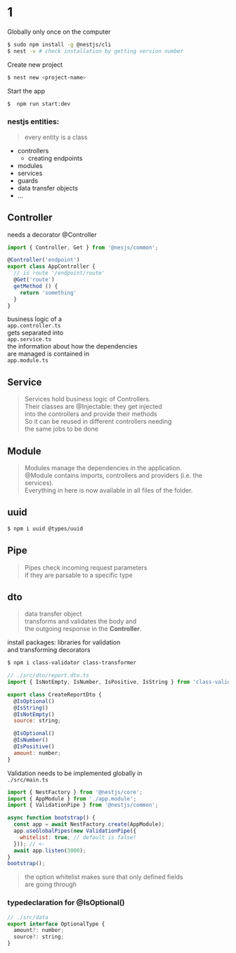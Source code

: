 # 1

Globally only once on the computer
```bash
$ sudo npm install -g @nestjs/cli
$ nest -v # check installation by getting version number
```
Create new project
```bash
$ nest new <project-name>
```
Start the app
```bash
$  npm run start:dev
```

### nestjs entities:
> every entity is a class
- controllers
  - creating endpoints
- modules
- services
- guards
- data transfer objects
- ...

## Controller
needs a decorator @Controller  
```js
import { Controller, Get } from '@nesjs/common';

@Controller('endpoint')
export class AppController {
  // is route '/endpoint/route'
  @Get('route') 
  getMethod () {
    return 'something'
  }
}
```
business logic of a  
`app.controller.ts`  
gets separated into  
`app.service.ts`  
the information about how the dependencies  
are managed is contained in  
`app.module.ts`  

## Service
> Services hold business logic of Controllers.  
> Their classes are @Injectable: they get injected  
> into the controllers and provide their methods  
> So it can be reused in different controllers needing  
> the same jobs to be done
## Module
> Modules manage the dependencies in the application.  
> @Module contains imports, controllers and providers (i.e. the services).  
> Everything in here is now available in all files of the folder.
## uuid

```bash
$ npm i uuid @types/uuid
```

## Pipe
> Pipes check incoming request parameters  
> if they are parsable to a specific type  
## dto
> data transfer object  
> transforms and validates the body and   
> the outgoing response in the **Controller**.

install packages: libraries for validation  
and transforming decorators  
```bash
$ npm i class-validator class-transformer
```
```js
// ./src/dto/report.dto.ts
import { IsNotEmpty, IsNumber, IsPositive, IsString } from 'class-validator';

export class CreateReportDto {
  @IsOptional()
  @IsString()
  @IsNotEmpty()
  source: string;

  @IsOptional()
  @IsNumber()
  @IsPositive()
  amount: number;
}
```
Validation needs to be implemented globally in  
`./src/main.ts`
```js
import { NestFactory } from '@nestjs/core';
import { AppModule } from './app.module';
import { ValidationPipe } from '@nestjs/common';

async function bootstrap() {
  const app = await NestFactory.create(AppModule);
  app.useGlobalPipes(new ValidationPipe({
    whitelist: true, // default is false!
  })); // <-
  await app.listen(3000);
}
bootstrap();
```
> the option whitelist makes sure that only defined fields  
> are going through  

### typedeclaration for @IsOptional()

```js
// ./src/data
export interface OptionalType {
  amount?: number;
  source?: string;
}
```
